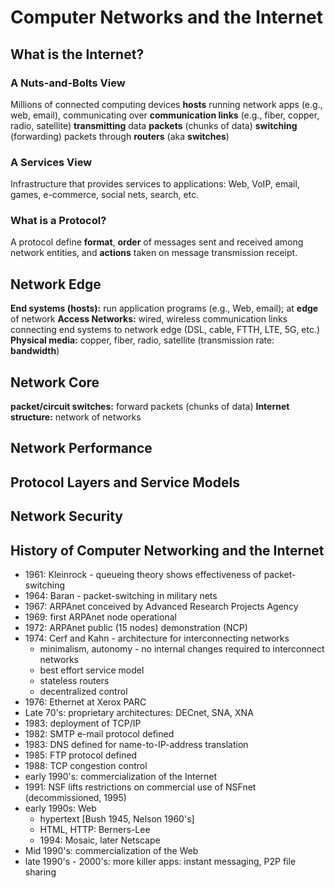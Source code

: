 # Computer Networks and the Internet

## What is the Internet?

### A Nuts-and-Bolts View

Millions of connected computing devices **hosts** running network apps (e.g., web, email), communicating over **communication links** (e.g., fiber, copper, radio, satellite) **transmitting** data **packets** (chunks of data) **switching** (forwarding) packets through **routers** (aka **switches**)

### A Services View

Infrastructure that provides services to applications: Web, VoIP, email, games, e-commerce, social nets, search, etc.

### What is a Protocol?

A protocol define **format**, **order** of messages sent and received among network entities, and **actions** taken on message transmission receipt.

## Network Edge

**End systems (hosts):** run application programs (e.g., Web, email); at **edge** of network
**Access Networks:** wired, wireless communication links connecting end systems to network edge (DSL, cable, FTTH, LTE, 5G, etc.)
**Physical media:** copper, fiber, radio, satellite (transmission rate: **bandwidth**)

## Network Core

**packet/circuit switches:** forward packets (chunks of data)
**Internet structure:** network of networks

## Network Performance

## Protocol Layers and Service Models

## Network Security

## History of Computer Networking and the Internet

- 1961: Kleinrock - queueing theory shows effectiveness of packet-switching
- 1964: Baran - packet-switching in military nets
- 1967: ARPAnet conceived by Advanced Research Projects Agency
- 1969: first ARPAnet node operational
- 1972: ARPAnet public (15 nodes) demonstration (NCP)
- 1974: Cerf and Kahn - architecture for interconnecting networks
  - minimalism, autonomy - no internal changes required to interconnect networks
  - best effort service model
  - stateless routers
  - decentralized control
- 1976: Ethernet at Xerox PARC
- Late 70's: proprietary architectures: DECnet, SNA, XNA
- 1983: deployment of TCP/IP
- 1982: SMTP e-mail protocol defined
- 1983: DNS defined for name-to-IP-address translation
- 1985: FTP protocol defined
- 1988: TCP congestion control
- early 1990's: commercialization of the Internet
- 1991: NSF lifts restrictions on commercial use of NSFnet (decommissioned, 1995)
- early 1990s: Web
  - hypertext [Bush 1945, Nelson 1960's]
  - HTML, HTTP: Berners-Lee
  - 1994: Mosaic, later Netscape
- Mid 1990's: commercialization of the Web
- late 1990's - 2000's: more killer apps: instant messaging, P2P file sharing
